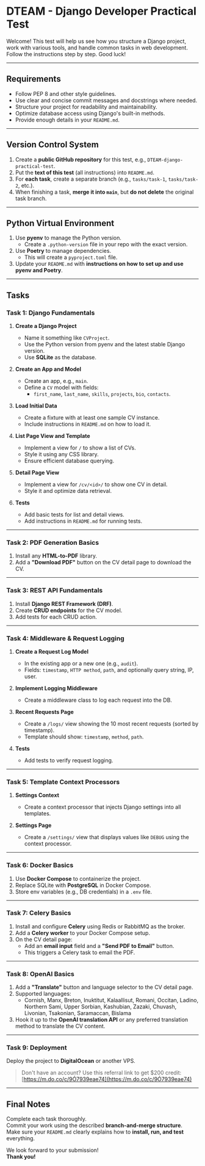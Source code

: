 # DTEAM - Django Developer Practical Test

Welcome! This test will help us see how you structure a Django project, work with various tools, and handle common tasks in web development. Follow the instructions step by step. Good luck!

---

##  Requirements

- Follow PEP 8 and other style guidelines.
- Use clear and concise commit messages and docstrings where needed.
- Structure your project for readability and maintainability.
- Optimize database access using Django's built-in methods.
- Provide enough details in your `README.md`.

---

## Version Control System

1. Create a **public GitHub repository** for this test, e.g., `DTEAM-django-practical-test`.
2. Put the **text of this test** (all instructions) into `README.md`.
3. For **each task**, create a separate branch (e.g., `tasks/task-1`, `tasks/task-2`, etc.).
4. When finishing a task, **merge it into `main`**, but **do not delete** the original task branch.

---

##  Python Virtual Environment

1. Use **pyenv** to manage the Python version.
   - Create a `.python-version` file in your repo with the exact version.
2. Use **Poetry** to manage dependencies.
   - This will create a `pyproject.toml` file.
3. Update your `README.md` with **instructions on how to set up and use pyenv and Poetry**.

---

##  Tasks

### Task 1: Django Fundamentals

1. **Create a Django Project**
   - Name it something like `CVProject`.
   - Use the Python version from pyenv and the latest stable Django version.
   - Use **SQLite** as the database.

2. **Create an App and Model**
   - Create an app, e.g., `main`.
   - Define a `CV` model with fields:
     - `first_name`, `last_name`, `skills`, `projects`, `bio`, `contacts`.

3. **Load Initial Data**
   - Create a fixture with at least one sample CV instance.
   - Include instructions in `README.md` on how to load it.

4. **List Page View and Template**
   - Implement a view for `/` to show a list of CVs.
   - Style it using any CSS library.
   - Ensure efficient database querying.

5. **Detail Page View**
   - Implement a view for `/cv/<id>/` to show one CV in detail.
   - Style it and optimize data retrieval.

6. **Tests**
   - Add basic tests for list and detail views.
   - Add instructions in `README.md` for running tests.

---

### Task 2: PDF Generation Basics

1. Install any **HTML-to-PDF** library.
2. Add a **"Download PDF"** button on the CV detail page to download the CV.

---

### Task 3: REST API Fundamentals

1. Install **Django REST Framework (DRF)**.
2. Create **CRUD endpoints** for the CV model.
3. Add tests for each CRUD action.

---

### Task 4: Middleware & Request Logging

1. **Create a Request Log Model**
   - In the existing app or a new one (e.g., `audit`).
   - Fields: `timestamp`, `HTTP method`, `path`, and optionally query string, IP, user.

2. **Implement Logging Middleware**
   - Create a middleware class to log each request into the DB.

3. **Recent Requests Page**
   - Create a `/logs/` view showing the 10 most recent requests (sorted by timestamp).
   - Template should show: `timestamp`, `method`, `path`.

4. **Tests**
   - Add tests to verify request logging.

---

### Task 5: Template Context Processors

1. **Settings Context**
   - Create a context processor that injects Django settings into all templates.

2. **Settings Page**
   - Create a `/settings/` view that displays values like `DEBUG` using the context processor.

---

### Task 6: Docker Basics

1. Use **Docker Compose** to containerize the project.
2. Replace SQLite with **PostgreSQL** in Docker Compose.
3. Store env variables (e.g., DB credentials) in a `.env` file.

---

### Task 7: Celery Basics

1. Install and configure **Celery** using Redis or RabbitMQ as the broker.
2. Add a **Celery worker** to your Docker Compose setup.
3. On the CV detail page:
   - Add an **email input** field and a **"Send PDF to Email"** button.
   - This triggers a Celery task to email the PDF.

---

### Task 8: OpenAI Basics

1. Add a **"Translate"** button and language selector to the CV detail page.
2. Supported languages:
   - Cornish, Manx, Breton, Inuktitut, Kalaallisut, Romani, Occitan, Ladino, Northern Sami, Upper Sorbian, Kashubian, Zazaki, Chuvash, Livonian, Tsakonian, Saramaccan, Bislama
3. Hook it up to the **OpenAI translation API** or any preferred translation method to translate the CV content.

---

### Task 9: Deployment

Deploy the project to **DigitalOcean** or another VPS.

> Don't have an account? Use this referral link to get $200 credit:  
> [https://m.do.co/c/9Ó7939eae74](https://m.do.co/c/9Ó7939eae74)

---

##  Final Notes

Complete each task thoroughly.  
Commit your work using the described **branch-and-merge structure**.  
Make sure your `README.md` clearly explains how to **install, run, and test** everything.

We look forward to your submission!  
**Thank you!**
